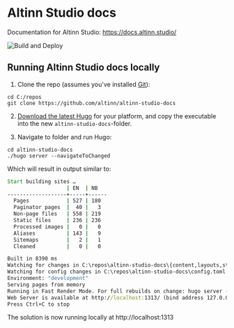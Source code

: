 # Altinn Studio docs

Documentation for Altinn Studio: https://docs.altinn.studio/

![Build and Deploy](https://github.com/Altinn/altinn-studio-docs/actions/workflows/hugo.yml/badge.svg)

## Running Altinn Studio docs locally 

1. Clone the repo (assumes you've installed [Git](https://git-scm.com/downloads)):

```shell
cd C:/repos
git clone https://github.com/altinn/altinn-studio-docs
```
2. [Download the latest Hugo](https://github.com/gohugoio/hugo/releases) for your platform, and copy the executable into the new `altinn-studio-docs`-folder.

3. Navigate to folder and run Hugo:

```shell
cd altinn-studio-docs
./hugo server --navigateToChanged
```

Which will result in output similar to:

```cmd
Start building sites …
                   | EN  | NB
-------------------+-----+------
  Pages            | 527 | 180
  Paginator pages  |  40 |   3
  Non-page files   | 558 | 219
  Static files     | 236 | 236
  Processed images |   0 |   0
  Aliases          | 143 |   9
  Sitemaps         |   2 |   1
  Cleaned          |   0 |   0

Built in 8390 ms
Watching for changes in C:\repos\altinn-studio-docs\{content,layouts,static,themes}
Watching for config changes in C:\repos\altinn-studio-docs\config.toml
Environment: "development"
Serving pages from memory
Running in Fast Render Mode. For full rebuilds on change: hugo server --disableFastRender
Web Server is available at http://localhost:1313/ (bind address 127.0.0.1)
Press Ctrl+C to stop
```

The solution is now running locally at http://localhost:1313
